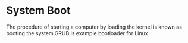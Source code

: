 # System Boot  
The procedure of starting a computer by loading the kernel is known as booting the system.GRUB is example bootloader for Linux
